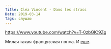 ```yaml
---
Title: Cléa Vincent - Dans les strass
Date: 2019-03-14
Tags: слушаю
---
```


https://www.youtube.com/watch?v=T-0zbGlC9Zg

Милая такая французская попса. И [еще](https://www.youtube.com/watch?v=pc2pgS9Q3GA).
